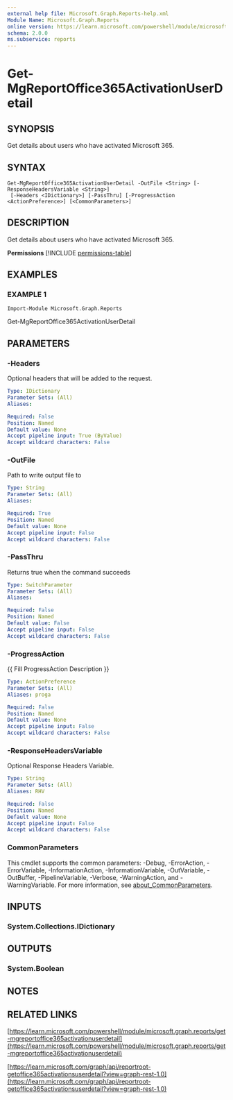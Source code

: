 ```yaml
---
external help file: Microsoft.Graph.Reports-help.xml
Module Name: Microsoft.Graph.Reports
online version: https://learn.microsoft.com/powershell/module/microsoft.graph.reports/get-mgreportoffice365activationuserdetail
schema: 2.0.0
ms.subservice: reports
---
```


# Get-MgReportOffice365ActivationUserDetail

## SYNOPSIS
Get details about users who have activated Microsoft 365.

## SYNTAX

```
Get-MgReportOffice365ActivationUserDetail -OutFile <String> [-ResponseHeadersVariable <String>]
 [-Headers <IDictionary>] [-PassThru] [-ProgressAction <ActionPreference>] [<CommonParameters>]
```

## DESCRIPTION
Get details about users who have activated Microsoft 365.

**Permissions**
[!INCLUDE [permissions-table](~/../graphref/api-reference/v1.0/includes/permissions/reportroot-getoffice365activationsuserdetail-permissions.md)]

## EXAMPLES

### EXAMPLE 1
```
Import-Module Microsoft.Graph.Reports
```

Get-MgReportOffice365ActivationUserDetail

## PARAMETERS

### -Headers
Optional headers that will be added to the request.

```yaml
Type: IDictionary
Parameter Sets: (All)
Aliases:

Required: False
Position: Named
Default value: None
Accept pipeline input: True (ByValue)
Accept wildcard characters: False
```

### -OutFile
Path to write output file to

```yaml
Type: String
Parameter Sets: (All)
Aliases:

Required: True
Position: Named
Default value: None
Accept pipeline input: False
Accept wildcard characters: False
```

### -PassThru
Returns true when the command succeeds

```yaml
Type: SwitchParameter
Parameter Sets: (All)
Aliases:

Required: False
Position: Named
Default value: False
Accept pipeline input: False
Accept wildcard characters: False
```

### -ProgressAction
{{ Fill ProgressAction Description }}

```yaml
Type: ActionPreference
Parameter Sets: (All)
Aliases: proga

Required: False
Position: Named
Default value: None
Accept pipeline input: False
Accept wildcard characters: False
```

### -ResponseHeadersVariable
Optional Response Headers Variable.

```yaml
Type: String
Parameter Sets: (All)
Aliases: RHV

Required: False
Position: Named
Default value: None
Accept pipeline input: False
Accept wildcard characters: False
```

### CommonParameters
This cmdlet supports the common parameters: -Debug, -ErrorAction, -ErrorVariable, -InformationAction, -InformationVariable, -OutVariable, -OutBuffer, -PipelineVariable, -Verbose, -WarningAction, and -WarningVariable. For more information, see [about_CommonParameters](http://go.microsoft.com/fwlink/?LinkID=113216).

## INPUTS

### System.Collections.IDictionary
## OUTPUTS

### System.Boolean
## NOTES

## RELATED LINKS

[https://learn.microsoft.com/powershell/module/microsoft.graph.reports/get-mgreportoffice365activationuserdetail](https://learn.microsoft.com/powershell/module/microsoft.graph.reports/get-mgreportoffice365activationuserdetail)

[https://learn.microsoft.com/graph/api/reportroot-getoffice365activationsuserdetail?view=graph-rest-1.0](https://learn.microsoft.com/graph/api/reportroot-getoffice365activationsuserdetail?view=graph-rest-1.0)




